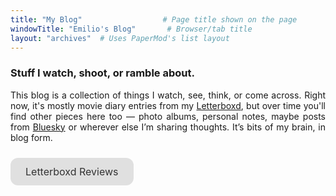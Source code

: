 ```yaml
---
title: "My Blog"                  # Page title shown on the page
windowTitle: "Emilio's Blog"       # Browser/tab title
layout: "archives"  # Uses PaperMod's list layout
---
```


### Stuff I watch, shoot, or ramble about.
<div style="margin: auto; text-align: justify;">
This blog is a collection of things I watch, see, think, or come across. Right now, it's mostly movie diary entries from my <a href="https://letterboxd.com/emiliosao/">Letterboxd</a>, but over time you'll find other pieces here too — photo albums, personal notes, maybe posts from <a href="https://bsky.app/profile/emiliosao.me">Bluesky</a> or wherever else I’m sharing thoughts. It’s bits of my brain, in blog form.
</div>


<!-- <link rel="stylesheet" href="https://cdnjs.cloudflare.com/ajax/libs/font-awesome/6.5.2/css/all.min.css">

<div style="display: flex; gap: 15px; margin-bottom: 20px; justify-content: left;">
    <a href="https://bsky.app/profile/emiliosao.me" style="text-decoration: none; color: currentColor;" title="Bluesky">
        <i class="fa-brands fa-bluesky" style="font-size: 20px;"></i>
    </a>
    <a href="https://letterboxd.com/emiliosao/" style="text-decoration: none; color: currentColor;" title="Letterboxd">
        <i class="fa-brands fa-letterboxd" style="font-size: 20px;"></i>
    </a>
</div> -->


<a href="/tags/letterboxd/" style="display: inline-block; padding: 12px 24px; background-color: #e0e0e0; color: #333; text-decoration: none; border-radius: 12px; font-weight: normal; margin: 10px 0; box-shadow: none; font-size: 1rem;">Letterboxd Reviews</a>
